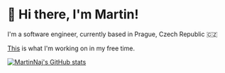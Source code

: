 # 👋 Hi there, I'm Martin!

I'm a software engineer, currently based in Prague, Czech Republic 🇨🇿

[This](https://ftbl.cz/) is what I'm working on in my free time.

[![MartinNaj's GitHub stats](https://github-readme-stats-k2qi.vercel.app/api?username=martinnaj&show_icons=true&theme=dark)](https://github.com/anuraghazra/github-readme-stats)

<!--
**martinnaj/martinnaj** is a ✨ _special_ ✨ repository because its `README.md` (this file) appears on your GitHub profile.

Here are some ideas to get you started:

- 🔭 I’m currently working on ...
- 🌱 I’m currently learning ...
- 👯 I’m looking to collaborate on ...
- 🤔 I’m looking for help with ...
- 💬 Ask me about ...
- 📫 How to reach me: ...
- 😄 Pronouns: ...
- ⚡ Fun fact: ...
-->

